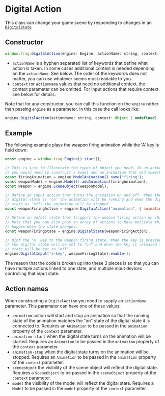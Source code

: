 # Digital Action

This class can change your game scene by responding to changes in an [`DigitalState`](digital-state.md)

## Constructor
```javascript
window.frag.DigitalAction(engine: Engine, actionName: string, context: Object | undefined)
```

* `actionName` is a hyphen separated list of keywords that define what action is taken.
  In some cases additional context is needed depending on the `actionName`. See below.
  The order of the keywords does not matter, you can use whatever seems most readable to you.
* `context` ror `actionName` values that need no additional context, the context parameter 
  can be omitted. For input actions that require context see below for details.

Note that for any constructor, you can call this function on the `engine` rather than passing
`engine` as a parameter. In this case the call looks like:

```javascript
engine.DigitalAction(actionName: string, context: Object | undefined)
```

## Example

The following example plays the weapon firing animation while the 'A' key is held down:

```javascript
const engine = window.frag.Engine().start();

// This is just to illustrate the types of object you need. In an actual game
// you would need to construct a model and an animation that did something.
const firingAnimation = engine.ModelAnimation().name("firing");
const weaponModel = engine.Model().addAnimation(firingAnimation);
const weapon = engine.SceneObject(weaponModel);

// Define an input action that turns the animation on and off. When the
// digital state is "on" the animation will be running and when the digital
// state os "off" the animation will be stopped
const weaponFiringAction = engine.DigitalAction("animation", { animation: weapon.animations.firing });

// Define an on/off state that triggers the weapon firing action on changes.
// Note that you can also pass an array of actions to have mutliple things
// happen when the state changes.
const weaponFiringState = engine.DigitalState(weaponFiringAction);

// Bind the 'A' key to the weapon firing state. When the key is pressed down 
// the digital state will be set to "on" and when the key is released the digital 
// state will be set to "off".
engine.DigitalInput("a-key", weaponFiringState).enable();
```

The reason that the code is broken up into these 3 pieces is so that
you can have multiple actions linked to one state, and multiple input
devices controlling that input state.

## Action names

When constructing a `DigitalAction` you need to supply an `actionName` parameter. This
paramater can have one of these values:
* `animation` action will start and stop an animation so that the running state of
  the animation matches the "on" state of the digital state it is connected to. Requires
  an `Animation` to be passed in the `animation` property of the `context` parameter.
* `animation-start` when the digital state turns on the animation will be started. Requires
  an `Animation` to be passed in the `animation` property of the `context` parameter.
* `animation-stop` when the digital state turns on the animation will be stopped. Requires
  an `Animation` to be passed in the `animation` property of the `context` parameter.
* `sceneobject` the visibility of the scene object will reflect the digital state. Requires
  a `SceneObject` to be passed in the `sceneObject` property of the `context` parameter.
* `model` the visibility of the model will reflect the digital state. Requires
  a `Model` to be passed in the `model` property of the `context` parameter.

